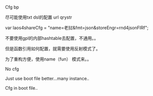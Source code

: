 Cfg bp  

尽可能使用txt dsl的配置 url qrystr     

   var laos4shareCfg = "name=老挝&fmt=json&storeEngr=rnd4jsonFlRf";

不要使用gpl的内部hashtable去配置，不通用。。

但是函数引用如何配置，就需要使用反射模式了。

为了重构方便，使用name（fun）  模式来。。



No cfg  


Just use boot file better...many instance..

Cfg in boot file..
